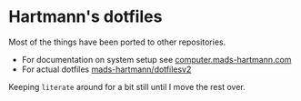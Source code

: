 # Hartmann's dotfiles

Most of the things have been ported to other repositories. 

- For documentation on system setup see [computer.mads-hartmann.com](https://github.com/mads-hartmann/computer.mads-hartmann.com)
- For actual dotfiles [mads-hartmann/dotfilesv2](https://github.com/mads-hartmann/dotfilesv2)

Keeping `literate` around for a bit still until I move the rest over.
